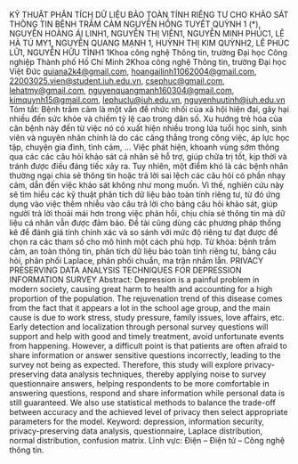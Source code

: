 KỸ THUẬT PHÂN TÍCH DỮ LIỆU BẢO TOÀN TÍNH RIÊNG TƯ CHO 
KHẢO SÁT THÔNG TIN BỆNH TRẦM CẢM
NGUYỄN HỒNG TUYẾT QUỲNH 1 (*), NGUYỄN HOÀNG ÁI LINH1, NGUYỄN THỊ VIÊN1, 
NGUYỄN MINH PHÚC1, LÊ HÀ TÚ MY1, NGUYỄN QUANG MẠNH 1, 
HUỲNH THỊ KIM QUỲNH2, LÊ PHÚC LỮ1, NGUYỄN HỮU TÌNH1
1Khoa công nghệ Thông tin, trường Đại học Công nghiệp Thành phố Hồ Chí Minh
2Khoa công nghệ Thông tin, trường Đại học Việt Đức
quiana2k4@gmail.com, hoangailinh11062004@gmail.com, 22003025.vien@student.iuh.edu.vn, csephuc@gmail.com, lehatmy@gmail.com, nguyenquangmanh160304@gmail.com, 	kimquynh15@gmail.com, lephuclu@iuh.edu.vn, nguyenhuutinh@iuh.edu.vn
Tóm tắt: Bệnh trầm cảm là một vấn đề nhức nhối của xã hội hiện đại, gây hại nhiều đến sức khỏe và chiếm tỷ lệ cao trong dân số. Xu hướng trẻ hóa của căn bệnh này đến từ việc nó có xuất hiện nhiều trong lứa tuổi học sinh, sinh viên và nguyên nhân chính là do các căng thẳng trong công việc, áp lực học tập, chuyện gia đình, tình cảm, ... Việc phát hiện, khoanh vùng sớm thông qua các các câu hỏi khảo sát cá nhân sẽ hỗ trợ, giúp chữa trị tốt, kịp thời và tránh được điều đáng tiếc xảy ra. Tuy nhiên, một điểm khó là các bệnh nhân thường ngại chia sẻ thông tin hoặc trả lời sai lệch các câu hỏi có phần nhạy cảm, dẫn đến việc khảo sát không như mong muốn. Vì thế, nghiên cứu này sẽ tìm hiểu các kỹ thuật phân tích dữ liệu bảo toàn tính riêng tư, từ đó ứng dụng vào việc thêm nhiễu vào câu trả lời cho bảng câu hỏi khảo sát, giúp người trả lời thoải mái hơn trong việc phản hồi, chịu chia sẻ thông tin mà dữ liệu cá nhân vẫn được đảm bảo. Đề tài cũng dùng các phương pháp thống kê để đánh giá tính chính xác và so sánh với mức độ riêng tư đạt được để chọn ra các tham số cho mô hình một cách phù hợp. 
Từ khóa: bệnh trầm cảm, an toàn thông tin, phân tích dữ liệu bảo toàn tính riêng tư, bảng câu hỏi, phân phối Laplace, phân phối chuẩn, ma trận nhầm lẫn.
PRIVACY PRESERVING DATA ANALYSIS TECHNIQUES FOR
DEPRESSION INFORMATION SURVEY
Abstract: Depression is a painful problem in modern society, causing great harm to health and accounting for a high proportion of the population. The rejuvenation trend of this disease comes from the fact that it appears a lot in the school age group, and the main cause is due to work stress, study pressure, family issues, love affairs, etc. Early detection and localization through personal survey questions will support and help with good and timely treatment, avoid unfortunate events from happening. However, a difficult point is that patients are often afraid to share information or answer sensitive questions incorrectly, leading to the survey not being as expected. Therefore, this study will explore privacy-preserving data analysis techniques, thereby applying noise to survey questionnaire answers, helping respondents to be more comfortable in answering questions, respond and share information while personal data is still guaranteed. We also use statistical methods to balance the trade-off between accuracy and the achieved level of privacy then select appropriate parameters for the model.
Keyword: depression, information security, privacy-preserving data analysis, questionnaire, Laplace distribution, normal distribution, confusion matrix.
Lĩnh vực: Điện – Điện tử – Công nghệ thông tin.
